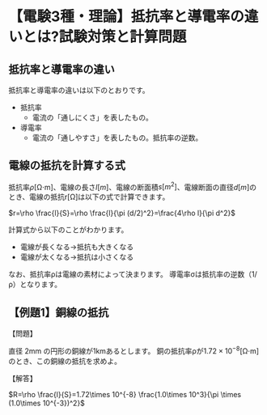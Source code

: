 # 【電験3種・理論】抵抗率と導電率の違いとは?試験対策と計算問題

## 抵抗率と導電率の違い

抵抗率と導電率の違いは以下のとおりです。

- 抵抗率
    - 電流の「通しにくさ」を表したもの。
- 導電率
    - 電流の「通しやすさ」を表したもの。抵抗率の逆数。

## 電線の抵抗を計算する式

抵抗率$\rho$[Ω⋅m]、電線の長さ$l[m]$、電線の断面積$s[m^2]$、電線断面の直径$d[m]$のとき、電線の抵抗r[Ω]は以下の式で計算できます。

$r=\rho \frac{l}{S}=\rho \frac{l}{\pi (d/2)^2}=\frac{4\rho l}{\pi d^2}$

計算式から以下のことがわかります。

- 電線が長くなる→抵抗も大きくなる
- 電線が太くなる→抵抗は小さくなる


なお、抵抗率ρは電線の素材によって決まります。
導電率σは抵抗率の逆数（1/ρ）となります。

## 【例題1】銅線の抵抗

【問題】

直径 2mm の円形の銅線が1kmあるとします。
銅の抵抗率ρが$1.72×10^{−8}$[Ω⋅m]のとき、この銅線の抵抗を求めよ。

【解答】

$R=\rho \frac{l}{S}=1.72\times 10^{-8} \frac{1.0\times 10^3}{\pi \times (1.0\times 10^{-3})^2}$
